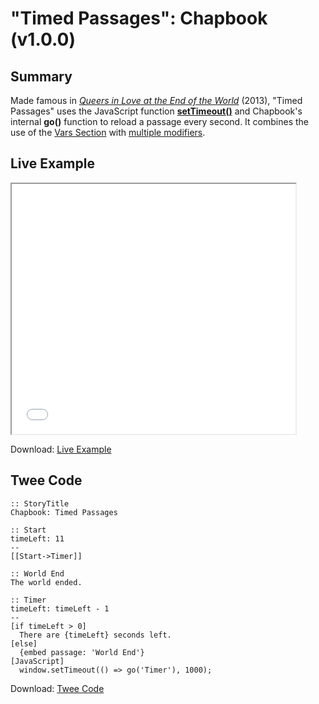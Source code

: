 # "Timed Passages": Chapbook (v1.0.0)

## Summary

Made famous in [*Queers in Love at the End of the World*](https://w.itch.io/end-of-the-world) (2013), "Timed Passages" uses the JavaScript function **[setTimeout()](https://developer.mozilla.org/en-US/docs/Web/API/WindowOrWorkerGlobalScope/setTimeout)** and Chapbook's internal **go()** function to reload a passage every second. It combines the use of the [Vars Section](https://klembot.github.io/chapbook/guide/state/the-vars-section.html) with [multiple modifiers](https://klembot.github.io/chapbook/guide/references/modifiers.html).

## Live Example

<section>
<iframe src="chapbook_timedpassages_example.html" height=400 width=90%></iframe>

Download: <a href="chapbook_timedpassages_example.html" target="_blank">Live Example</a>
</section>

## Twee Code

```
:: StoryTitle
Chapbook: Timed Passages

:: Start
timeLeft: 11
--
[[Start->Timer]]

:: World End
The world ended.

:: Timer
timeLeft: timeLeft - 1
--
[if timeLeft > 0]
  There are {timeLeft} seconds left.
[else]
  {embed passage: 'World End'}
[JavaScript]
  window.setTimeout(() => go('Timer'), 1000);

```

Download: <a href="chapbook_timedpassages_twee.txt" target="_blank">Twee Code</a>

